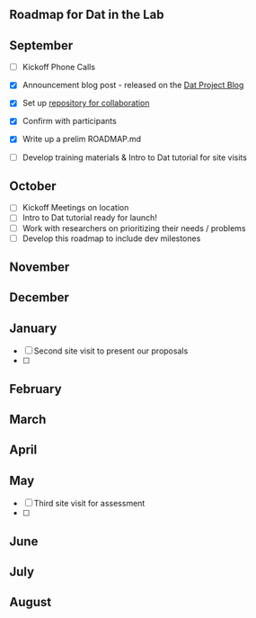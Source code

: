 ## Roadmap for Dat in the Lab
September
- 
- [ ] Kickoff Phone Calls
- [x] Announcement blog post - released on the [Dat Project Blog](https://blog.datproject.org/2017/09/14/dat-in-the-lab/)
- [x] Set up [repository for collaboration](https://github.com/codeforscience/Dat-in-the-Lab/)
- [x] Confirm with participants
- [x] Write up a prelim ROADMAP.md
- [ ] Develop training materials & Intro to Dat tutorial for site visits
  
  
October
- 
- [ ] Kickoff Meetings on location
- [ ] Intro to Dat tutorial ready for launch!
- [ ] Work with researchers on prioritizing their needs / problems
- [ ] Develop this roadmap to include dev milestones 
 
November
- 
December
- 
January
-
- [ ] Second site visit to present our proposals
- [ ]

February
- 
March
- 
April
- 
May
-
- [ ] Third site visit for assessment
- [ ]

June
- 
July 
- 
August
- 

